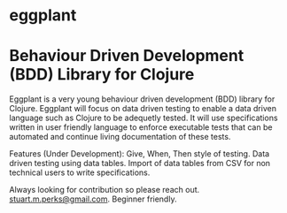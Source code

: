 # eggplant 
# Behaviour Driven Development (BDD) Library for Clojure

Eggplant is a very young behaviour driven development (BDD) library for Clojure. Eggplant will focus on data driven testing to enable a data driven language such as Clojure to be adequetly tested. It will use specifications written in user friendly language to enforce executable tests that can be automated and continue living documentation of these tests. 

Features (Under Development): 
Give, When, Then style of testing. 
Data driven testing using data tables. Import of data tables from CSV for non technical users to write specifications. 

Always looking for contribution so please reach out. stuart.m.perks@gmail.com. Beginner friendly.  

